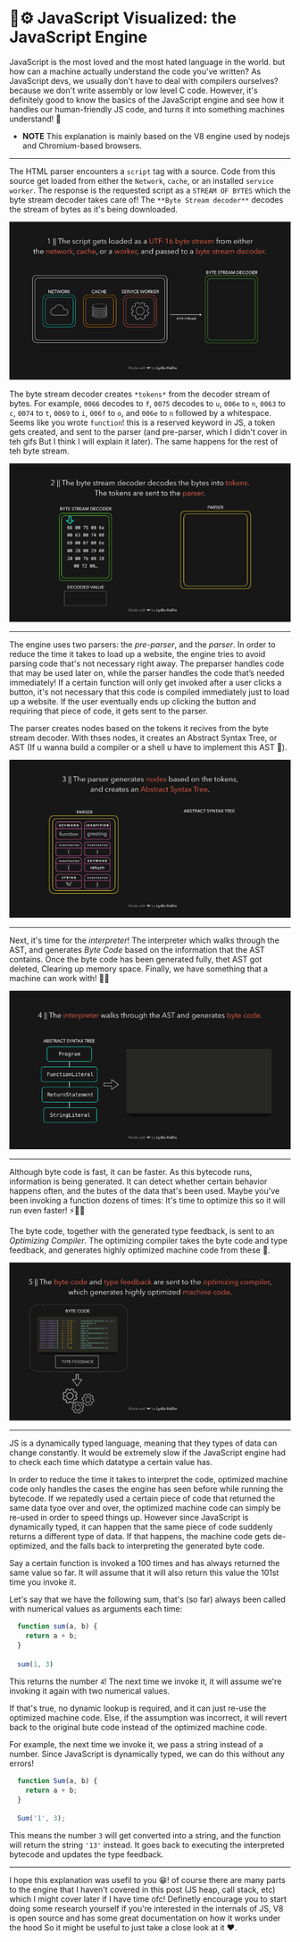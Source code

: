 # 🚀⚙️ JavaScript Visualized: the JavaScript Engine

JavaScript is the most loved and the most hated language in the world.
but how can a machine actually understand the code you've written? As JavaScript devs, we usually don't have to deal with compilers ourselves? because we don't write assembly or low level C code.
However, it's definitely good to know the basics of the JavaScript engine and see how it handles our human-friendly JS code, and turns it into something machines understand! 🥳

* **NOTE** This explanation is mainly based on the V8 engine used by nodejs and Chromium-based browsers.

---

The HTML parser encounters a `script` tag with a source. Code from this source get loaded from either the `Network`, `cache`, or an installed `service worker`. The response is the requested script as a `STREAM OF BYTES` which the byte stream decoder takes care of! The `**Byte Stream decoder**` decodes the stream of bytes as it's being downloaded.

![JS_enigne GIF](./Images/Engine_1.gif)

The byte stream decoder creates `*tokens*` from the decoder stream of bytes. For example, `0066` decodes to `f`, `0075` decodes to `u`, `006e` to `n`, `0063` to `c`, `0074` to `t`, `0069` to `i`, `006f` to `o`, and `006e` to `n` followed by a whitespace. Seems like you wrote `function`! this is a reserved keyword in JS, a token gets created, and sent to the parser (and pre-parser, which I didn't cover in teh gifs But I think I will explain it later).
The same happens for the rest of teh byte stream.

![JS_engine explained](./Images/Engine_2.gif)

---

The engine uses two parsers: the *pre-parser*, and the *parser*.  In order to reduce the time it takes to load up a website, the engine tries to avoid parsing code that's not necessary right away. The preparser handles code that may be used later on, while the parser handles the code that’s needed immediately! If a certain function will only get invoked after a user clicks a button, it's not necessary that this code is compiled immediately just to load up a website. If the user eventually ends up clicking the button and requiring that piece of code, it gets sent to the parser.

The parser creates nodes based on the tokens it recives from the byte stream decoder. With thses nodes, it creates an Abstract Syntax Tree, or AST (If u wanna build a compiler or a shell u have to implement this AST 🌴).

![JS_engine explained deeper](Images/Engine_3.gif)

---

Next, it's time for the *interpreter*! The interpreter which walks through the AST, and generates *Byte Code* based on the information that the AST contains. Once the byte code has been generated fully, thet AST got deleted, Clearing up memory space. Finally, we have something that a machine can work with! 🎉✅

![better](Images/Engine_4.gif)

---

Although byte code is fast, it can be faster. As this bytecode runs, information is being generated. It can detect whether certain behavior happens often, and the butes of the data that's been used. Maybe you've been invoking a function dozens of times: It's time to optimize this so it will run even faster! ⚡️🏃‍♂️

The byte code, together with the generated type feedback, is sent to an *Optimizing Compiler*. The optimizing compiler takes the byte code and type feedback, and generates highly optimized machine code from these 🚀.

![better](Images/Engine_5.gif)

---

JS is a dynamically typed language, meaning that they types of data can change constantly. It would be extremely slow if the JavaScript engine had to check each time which datatype a certain value has.

In order to reduce the time it takes to interpret the code, optimized machine code only handles the cases the engine has seen before while running the bytecode. If we repatedly used a certain piece of code that returned the same data tyoe over and over, the optimized machine code can simply be re-used in order to speed things up. However since JavaScript is dynamically typed, it can happen that the same piece of code suddenly returns a different type of data. If that happens, the machine code gets de-optimized, and the falls back to interpreting the generated byte code.

Say a certain function is invoked a 100 times and has always returned the same value so far. It will assume that it will also return this value the 101st time you invoke it.

Let's say that we have the following sum, that's (so far) always been called with numerical values as arguments each time:

```javascript
  function sum(a, b) {
    return a + b;
  }

  sum(1, 3)
```

This returns the number `4`! The next time we invoke it, it will assume we're invoking it again with two numerical values.

If that's true, no dynamic lookup is required, and it can just re-use the optimized machine code. Else, if the assumption was incorrect, it will revert back to the original bute code instead of the optimized machine code.

For example, the next time we invoke it, we pass a string instead of a number. Since JavaScript is dynamically typed, we can do this without any errors!

```javascript
  function Sum(a, b) {
    return a + b;
  }

  Sum('1', 3);
```

This means the number `3` will get converted into a string, and the function will return the string `'13'` instead. It goes back to executing the interpreted bytecode and updates the type feedback.

---

I hope this explanation was usefil to you 😁! of course there are many parts to the engine that I haven't covered in this post (JS heap, call stack, etc) which I might cover later if I have time ofc! Definetly encourage you to start doing some research yourself if you're interested in the internals of JS, V8 is open source and has some great documentation on how it works under the hood So it might be useful to just take a close look at it ❤️.